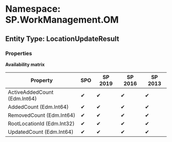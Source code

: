 # Namespace: SP.WorkManagement.OM

## Entity Type: LocationUpdateResult

### Properties

**Availability matrix**

Property | SPO | SP 2019 | SP 2016 | SP 2013
----------|-----|---------|---------|--------
ActiveAddedCount (Edm.Int64) | ✔ | ✔ | ✔ | ✔
AddedCount (Edm.Int64) | ✔ | ✔ | ✔ | ✔
RemovedCount (Edm.Int64) | ✔ | ✔ | ✔ | ✔
RootLocationId (Edm.Int32) | ✔ | ✔ | ✔ | ✔
UpdatedCount (Edm.Int64) | ✔ | ✔ | ✔ | ✔

